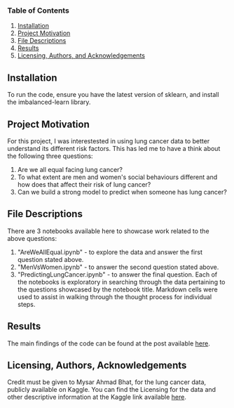 ### Table of Contents

1. [Installation](#installation)
2. [Project Motivation](#motivation)
3. [File Descriptions](#files)
4. [Results](#results)
5. [Licensing, Authors, and Acknowledgements](#licensing)

## Installation <a name="installation"></a>

To run the code, ensure you have the latest version of sklearn, and install the imbalanced-learn library.

## Project Motivation<a name="motivation"></a>

For this project, I was interestested in using lung cancer data to better understand its different risk factors. This has led me to have a think about the following three questions:

1. Are we all equal facing lung cancer?
2. To what extent are men and women's social behaviours different and how does that affect their risk of lung cancer?
3. Can we build a strong model to predict when someone has lung cancer?




## File Descriptions <a name="files"></a>

There are 3 notebooks available here to showcase work related to the above questions:
1.  "AreWeAllEqual.ipynb" - to explore the data and answer the first question stated above. 
2.  "MenVsWomen.ipynb" - to answer the second question stated above.
3.  "PredictingLungCancer.ipynb" - to answer the final question.
Each of the notebooks is exploratory in searching through the data pertaining to the questions showcased by the notebook title.  Markdown cells were used to assist in walking through the thought process for individual steps.  


## Results<a name="results"></a>

The main findings of the code can be found at the post available [here](https://medium.com/@paola_croll/gender-in-equality-does-it-apply-to-lung-cancer-76964b204a77).

## Licensing, Authors, Acknowledgements<a name="licensing"></a>

Credit must be given to Mysar Ahmad Bhat, for the lung cancer data, publicly available on Kaggle. You can find the Licensing for the data and other descriptive information at the Kaggle link available [here]([https://www.kaggle.com/datasets/mysarahmadbhat/lung-cancer?resource=download]).

